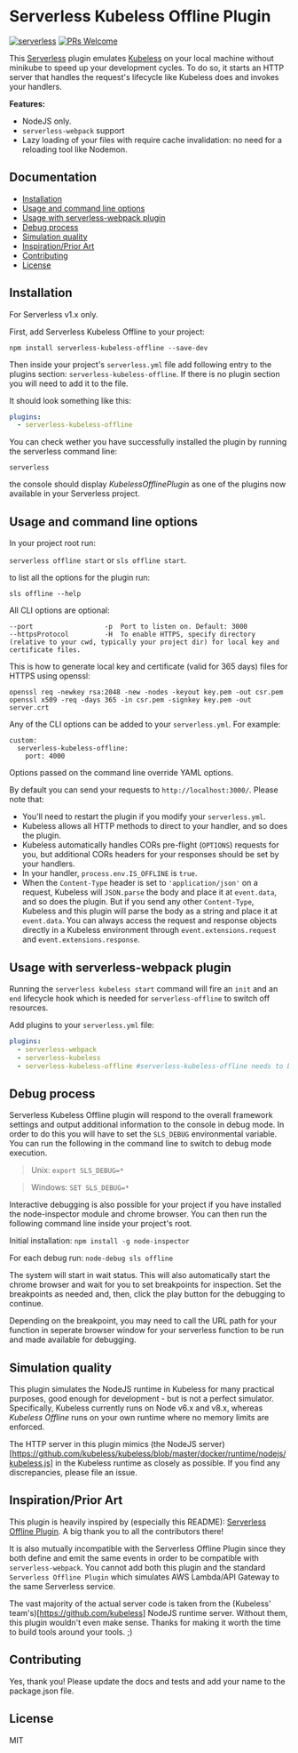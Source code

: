 # Serverless Kubeless Offline Plugin

[![serverless](http://public.serverless.com/badges/v3.svg)](http://www.serverless.com)
[![PRs Welcome](https://img.shields.io/badge/PRs-welcome-brightgreen.svg)](#contributing)

This [Serverless](https://github.com/serverless/serverless) plugin emulates [Kubeless](https://kubeless.io) on your local machine without minikube to speed up your development cycles.
To do so, it starts an HTTP server that handles the request's lifecycle like Kubeless does and invokes your handlers.

**Features:**

* NodeJS only.
* `serverless-webpack` support
* Lazy loading of your files with require cache invalidation: no need for a reloading tool like Nodemon.

## Documentation

* [Installation](#installation)
* [Usage and command line options](#usage-and-command-line-options)
* [Usage with serverless-webpack plugin](#usage-with-serverless-webpack-plugin)
* [Debug process](#debug-process)
* [Simulation quality](#simulation-quality)
* [Inspiration/Prior Art](#inspiration-prior-art)
* [Contributing](#contributing)
* [License](#license)

## Installation

For Serverless v1.x only.

First, add Serverless Kubeless Offline to your project:

`npm install serverless-kubeless-offline --save-dev`

Then inside your project's `serverless.yml` file add following entry to the plugins section: `serverless-kubeless-offline`. If there is no plugin section you will need to add it to the file.

It should look something like this:

```YAML
plugins:
  - serverless-kubeless-offline
```

You can check wether you have successfully installed the plugin by running the serverless command line:

`serverless`

the console should display _KubelessOfflinePlugin_ as one of the plugins now available in your Serverless project.

## Usage and command line options

In your project root run:

`serverless offline start` or `sls offline start`.

to list all the options for the plugin run:

`sls offline --help`

All CLI options are optional:

```
--port                  -p  Port to listen on. Default: 3000
--httpsProtocol         -H  To enable HTTPS, specify directory (relative to your cwd, typically your project dir) for local key and certificate files.
```

This is how to generate local key and certificate (valid for 365 days) files for HTTPS using openssl:

```
openssl req -newkey rsa:2048 -new -nodes -keyout key.pem -out csr.pem
openssl x509 -req -days 365 -in csr.pem -signkey key.pem -out server.crt
```

Any of the CLI options can be added to your `serverless.yml`. For example:

```
custom:
  serverless-kubeless-offline:
    port: 4000
```

Options passed on the command line override YAML options.

By default you can send your requests to `http://localhost:3000/`. Please note that:

* You'll need to restart the plugin if you modify your `serverless.yml`.
* Kubeless allows all HTTP methods to direct to your handler, and so does the plugin.
* Kubeless automatically handles CORs pre-flight (`OPTIONS`) requests for you, but additional CORs headers for your responses should be set by your handlers.
* In your handler, `process.env.IS_OFFLINE` is `true`.
* When the `Content-Type` header is set to `'application/json'` on a request, Kubeless will `JSON.parse` the body and place it at `event.data`, and so does the plugin.
  But if you send any other `Content-Type`, Kubeless and this plugin will parse the body as a string and place it at `event.data`. You can always access the request and response objects directly in a Kubeless environment through `event.extensions.request` and `event.extensions.response`.

## Usage with serverless-webpack plugin

Running the `serverless kubeless start` command will fire an `init` and an `end` lifecycle hook which is needed for `serverless-offline` to switch off resources.

Add plugins to your `serverless.yml` file:

```yaml
plugins:
  - serverless-webpack
  - serverless-kubeless
  - serverless-kubeless-offline #serverless-kubeless-offline needs to be last in the list
```

## Debug process

Serverless Kubeless Offline plugin will respond to the overall framework settings and output additional information to the console in debug mode. In order to do this you will have to set the `SLS_DEBUG` environmental variable. You can run the following in the command line to switch to debug mode execution.

> Unix: `export SLS_DEBUG=*`

> Windows: `SET SLS_DEBUG=*`

Interactive debugging is also possible for your project if you have installed the node-inspector module and chrome browser. You can then run the following command line inside your project's root.

Initial installation:
`npm install -g node-inspector`

For each debug run:
`node-debug sls offline`

The system will start in wait status. This will also automatically start the chrome browser and wait for you to set breakpoints for inspection. Set the breakpoints as needed and, then, click the play button for the debugging to continue.

Depending on the breakpoint, you may need to call the URL path for your function in seperate browser window for your serverless function to be run and made available for debugging.

## Simulation quality

This plugin simulates the NodeJS runtime in Kubeless for many practical purposes, good enough for development - but is not a perfect simulator.
Specifically, Kubeless currently runs on Node v6.x and v8.x, whereas _Kubeless Offline_ runs on your own runtime where no memory limits are enforced.

The HTTP server in this plugin mimics (the NodeJS server)[https://github.com/kubeless/kubeless/blob/master/docker/runtime/nodejs/kubeless.js] in the Kubeless runtime as closely as possible. If you find any discrepancies, please file an issue.

## Inspiration/Prior Art

This plugin is heavily inspired by (especially this README): [Serverless Offline Plugin](https://github.com/dherault/serverless-offline). A big thank you to all the contributors there!

It is also mutually incompatible with the Serverless Offline Plugin since they both define and emit the same events in order to be compatible with `serverless-webpack`. You cannot add both this plugin and the standard `Serverless Offline Plugin` which simulates AWS Lambda/API Gateway to the same Serverless service.

The vast majority of the actual server code is taken from the (Kubeless' team's)[https://github.com/kubeless] NodeJS runtime server. Without them, this plugin wouldn't even make sense. Thanks for making it worth the time to build tools around your tools. ;)

## Contributing

Yes, thank you!
Please update the docs and tests and add your name to the package.json file.

## License

MIT
